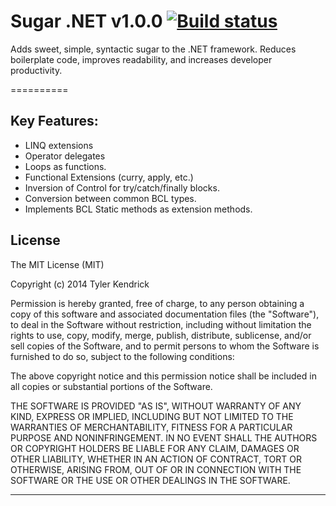 Sugar .NET v1.0.0 [![Build status](https://ci.appveyor.com/api/projects/status/jekh413wwoq3gp8y?svg=true)](https://ci.appveyor.com/project/TylerKendrick/sugar-core)
==========
Adds sweet, simple, syntactic sugar to the .NET framework.  Reduces boilerplate code, improves readability, and increases developer productivity.

==========
## Key Features: ##

- LINQ extensions
- Operator delegates
- Loops as functions.
- Functional Extensions (curry, apply, etc.)
- Inversion of Control for try/catch/finally blocks.
- Conversion between common BCL types.
- Implements BCL Static methods as extension methods.


## License ##

The MIT License (MIT)

Copyright (c) 2014 Tyler Kendrick

Permission is hereby granted, free of charge, to any person obtaining a copy
of this software and associated documentation files (the "Software"), to deal
in the Software without restriction, including without limitation the rights
to use, copy, modify, merge, publish, distribute, sublicense, and/or sell
copies of the Software, and to permit persons to whom the Software is
furnished to do so, subject to the following conditions:

The above copyright notice and this permission notice shall be included in all
copies or substantial portions of the Software.

THE SOFTWARE IS PROVIDED "AS IS", WITHOUT WARRANTY OF ANY KIND, EXPRESS OR
IMPLIED, INCLUDING BUT NOT LIMITED TO THE WARRANTIES OF MERCHANTABILITY,
FITNESS FOR A PARTICULAR PURPOSE AND NONINFRINGEMENT. IN NO EVENT SHALL THE
AUTHORS OR COPYRIGHT HOLDERS BE LIABLE FOR ANY CLAIM, DAMAGES OR OTHER
LIABILITY, WHETHER IN AN ACTION OF CONTRACT, TORT OR OTHERWISE, ARISING FROM,
OUT OF OR IN CONNECTION WITH THE SOFTWARE OR THE USE OR OTHER DEALINGS IN THE
SOFTWARE.

---
